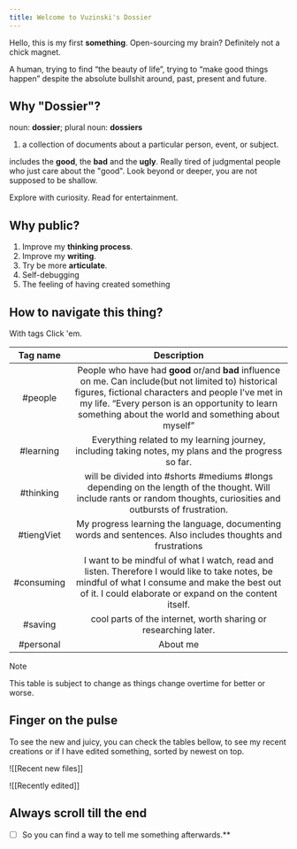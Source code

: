 ```yaml
---
title: Welcome to Vuzinski's Dossier
---
```

Hello, this is my first **something**. 
Open-sourcing my brain?
Definitely not a chick magnet.

A human, trying to find “the beauty of life”, trying to “make good things happen” despite the absolute bullshit around, past, present and future.

## Why "Dossier"?
noun: **dossier**; plural noun: **dossiers**

1. a collection of documents about a particular person, event, or subject.

includes the **good**, the **bad** and the **ugly**.
Really tired of judgmental people who just care about the "good". 
Look beyond or deeper, you are not supposed to be shallow.

Explore with curiosity. Read for entertainment.

## Why public?

1. Improve my **thinking process**.
2. Improve my **writing**.
3. Try be more **articulate**.
4. Self-debugging
5. The feeling of having created something

## How to navigate this thing?

With tags
Click 'em.

|  Tag name  |                                                                                                                             Description                                                                                                                              |
| :--------: | :------------------------------------------------------------------------------------------------------------------------------------------------------------------------------------------------------------------------------------------------------------------: |
|  #people   | People who have had **good** or/and **bad** influence on me. Can include(but not limited to) historical figures, fictional characters and people I’ve met in my life. “Every person is an opportunity to learn something about the world and something about myself” |
| #learning  |                                                                                 Everything related to my learning journey, including taking notes, my plans and the progress so far.                                                                                 |
| #thinking  |                                                will be divided into #shorts #mediums #longs depending on the length of the thought. Will include rants or random thoughts, curiosities and outbursts of frustration.                                                 |
| #tiengViet |                                                                             My progress learning the language, documenting words and sentences. Also includes thoughts and frustrations                                                                              |
| #consuming |                              I want to be mindful of what I watch, read and listen. Therefore I would like to take notes, be mindful of what I consume and make the best out of it. I could elaborate or expand on the content itself.                               |
|  #saving   |                                                                                                   cool parts of the internet, worth sharing or researching later.                                                                                                    |
| #personal  |                                                                                                                               About me                                                                                                                               |
> [!note]
> This table is subject to change as things change overtime for better or worse.

## Finger on the pulse

To see the new and juicy, you can check the tables bellow, to see my recent creations or if I have edited something, sorted by newest on top.

![[Recent new files]]

![[Recently edited]]

## Always scroll till the end
- [ ] So you can find a way to tell me something afterwards.**


